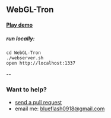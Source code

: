 ## WebGL-Tron



#### [Play demo](https://flash-tron.web.app)

##### run locally:

    cd WebGL-Tron
    ./webserver.sh
    open http://localhost:1337


--

### Want to help?

* [send a pull request](https://github.com/Yell0wflash/WebGL-Tron/pulls)
* email me: [blueflash0918@gmail.com](blueflash0918@gmail.com)
